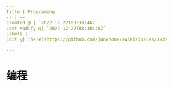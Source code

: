 ```yaml
---
Title | Programing
-- | --
Created @ | `2022-12-22T08:30:46Z`
Last Modify @| `2022-12-22T08:30:46Z`
Labels | ``
Edit @| [here](https://github.com/junxnone/xwiki/issues/193)

---
```

# 编程
